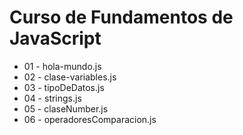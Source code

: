 # Curso de Fundamentos de JavaScript
- 01 - hola-mundo.js
- 02 - clase-variables.js
- 03 - tipoDeDatos.js
- 04 - strings.js
- 05 - claseNumber.js
- 06 - operadoresComparacion.js